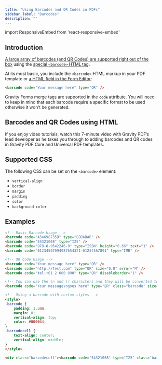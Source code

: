 ```yaml
---
title: "Using Barcodes and QR Codes in PDFs"
sidebar_label: "Barcodes"
description: ""
---
```


import ResponsiveEmbed from 'react-responsive-embed'

## Introduction

[A large array of barcodes (and QR Codes) are supported right out of the box](http://mpdf.github.io/what-else-can-i-do/barcodes.html) using the [special `<barcode>` HTML tag](http://mpdf.github.io/reference/html-control-tags/barcode.html). 

At its most basic, you include the `<barcode>` HTML markup in your PDF template or [a HTML field in the Form Editor](../../users/add-custom-content.md):

```html
<barcode code="Your message here" type="QR" />
```

Gravity Forms merge tags are supported in the `code` attribute. You will need to keep in mind that each barcode require a specific format to be used otherwise it won't be generated.

## Barcodes and QR Codes using HTML

If you enjoy video tutorials, watch this 7-minute video with Gravity PDF’s lead developer as he takes you through to adding barcodes and QR codes in Gravity PDF Core and Universal PDF templates.

<ResponsiveEmbed src="https://player.vimeo.com/video/671780077?dnt=1" allowfullscreen />

## Supported CSS
The following CSS can be set on the `<barcode>` element:

* `vertical-align`
* `border`
* `margin`
* `padding`
* `color`
* `background-color`

## Examples 

```html
<!-- Basic Barcode Usage -->
<barcode code="A34698735B" type="CODABAR" />
<barcode code="54321068" type="I25" />
<barcode code="978-0-9542246-0" type="ISBN" height="0.66" text="1" />
<barcode code="01234567094987654321-01234567891" type="IMB" />

<!-- QR Code Usage -->
<barcode code="Your message here" type="QR" />
<barcode code="http://test.com" type="QR" size="0.8" error="M" />
<barcode code="tel:+61 2 600 000" type="QR" disableborder="1" />

<!-- You can use the \n and \r characters and they will be converted to new line (LF) and tab (CRLF) characters -->
<barcode code="Your message\ngoes here" type="QR" class="barcode" size="0.8" error="M" />

<!-- Using a barcode with custom styles -->
<style>
.barcode {
    padding: 1.5mm;
    margin: 0;
    vertical-align: top;
    color: #000044;
}
.barcodecell {
    text-align: center;
    vertical-align: middle;
}
</style>

<div class="barcodecell"><barcode code="54321068" type="I25" class="barcode" /></div>
```
